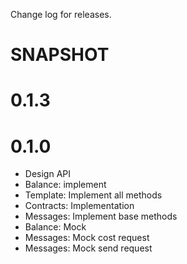 Change log for releases.

# SNAPSHOT

# 0.1.3

# 0.1.0

* Design API
* Balance: implement
* Template: Implement all methods
* Contracts: Implementation
* Messages: Implement base methods
* Balance: Mock
* Messages: Mock cost request
* Messages: Mock send request
